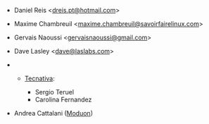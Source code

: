   - Daniel Reis \<<dreis.pt@hotmail.com>\>

  - Maxime Chambreuil \<<maxime.chambreuil@savoirfairelinux.com>\>

  - Gervais Naoussi \<<gervaisnaoussi@gmail.com>\>

  - Dave Lasley \<<dave@laslabs.com>\>

  -   - [Tecnativa](https://www.tecnativa.com):

          - Sergio Teruel
          - Carolina Fernandez

  - Andrea Cattalani ([Moduon](https://www.moduon.team/))

